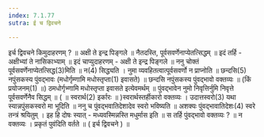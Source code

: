 ```yaml
---
index: 7.1.77
sutra: ई च द्विवचने

---
```

 इर्च द्विवचने किमुदाहरणम् ? ॥ अक्षी ते इन्द्र पिङ्गले ॥ नैतदस्ति, पूर्वसवर्णेनाप्येतत्सिद्धम् ॥ इदं तर्हि - अक्षीभ्यां ते नासिकाभ्याम् ॥ इदं चाप्युदाहरणम् - अक्षी ते इन्द्र पिङ्गले ॥ ननु चोक्तं पूर्वसवर्णेनाप्येतत्सिद्ध(3)मिति ॥ न(4) सिद्ध्यति । नुमा व्यवहितत्वात्पूर्वसवर्णो न प्राप्नोति ॥ छन्दसि(5) नपुंसकस्य पुंवद्भावः (मधोर्गृम्णामि मधोस्तृप्ता(1) इवासते) ॥ छन्दसि नपुंसकस्य पुंवद्भावो वक्तव्यः ॥ (किं प्रयोजनम्(1) ॥) ठमधोर्गृभ्णामि मधोस्तृप्ता इवासते इत्येवमर्थम् ॥ पुंवद्भावेन नुमो निवृत्तिर्नुमि निवृत्ते पूर्वसवर्णेनैव सिद्धम् ॥ ( ॥ स्वरार्थ(2) इर्कारः ॥ )स्वरार्थस्तर्हीकारो वक्तव्यः । उदात्तस्वरो(3) यथा स्यान्नपुंसकस्वरो मा भूदिति ॥ ननु च पुंवद्भवातिदेशादेव स्वरो भविष्यति ॥ अशक्यः पुंवद्भावातिदेशः(4) स्वरे तन्त्रं श्रयितुम् । इह हि दोषः स्यात् - मध्यवस्मिन्नस्ति मधुर्मास इति ॥ स तर्हि पुंवद्भावो वक्तव्यः ? ॥ न वक्तव्यः । प्रकृतं पुवंदिति वर्तते ॥ ( इर्च द्विवचने ) ॥ 